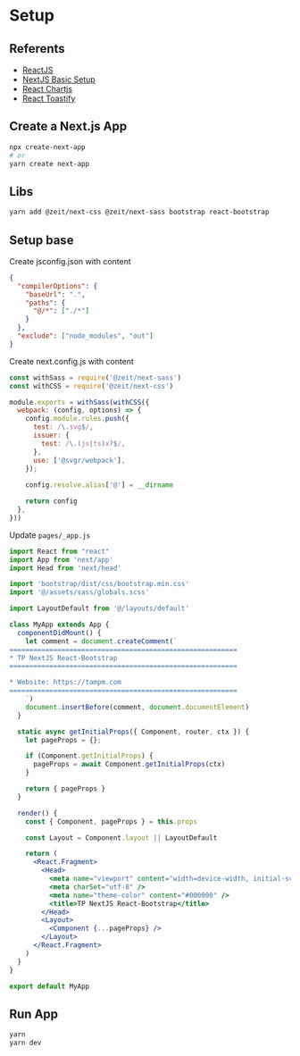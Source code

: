 # Setup

## Referents

- [ReactJS](https://reactjs.org/)
- [NextJS Basic Setup](https://nextjs.org/learn/basics/create-nextjs-app)
- [React Chartjs](http://reactchartjs.github.io/react-chartjs-2/)
- [React Toastify](https://github.com/fkhadra/react-toastify)

## Create a Next.js App

```bash
npx create-next-app
# or
yarn create next-app
```

## Libs

```bash
yarn add @zeit/next-css @zeit/next-sass bootstrap react-bootstrap
```

## Setup base

Create jsconfig.json with content

```json
{
  "compilerOptions": {
    "baseUrl": ".",
    "paths": {
      "@/*": ["./*"]
    }
  },
  "exclude": ["node_modules", "out"]
}
```

Create next.config.js with content

```js
const withSass = require('@zeit/next-sass')
const withCSS = require('@zeit/next-css')

module.exports = withSass(withCSS({
  webpack: (config, options) => {
    config.module.rules.push({
      test: /\.svg$/,
      issuer: {
        test: /\.(js|ts)x?$/,
      },
      use: ['@svgr/webpack'],
    });
    
    config.resolve.alias['@'] = __dirname

    return config
  },
}))
```

Update `pages/_app.js`

```jsx
import React from "react"
import App from 'next/app'
import Head from 'next/head'

import 'bootstrap/dist/css/bootstrap.min.css'
import '@/assets/sass/globals.scss'

import LayoutDefault from '@/layouts/default'

class MyApp extends App {
  componentDidMount() {
    let comment = document.createComment(`
=========================================================
* TP NextJS React-Bootstrap
=========================================================

* Website: https://tampm.com
=========================================================
    `)
    document.insertBefore(comment, document.documentElement)
  }

  static async getInitialProps({ Component, router, ctx }) {
    let pageProps = {};

    if (Component.getInitialProps) {
      pageProps = await Component.getInitialProps(ctx)
    }

    return { pageProps }
  }

  render() {
    const { Component, pageProps } = this.props

    const Layout = Component.layout || LayoutDefault

    return (
      <React.Fragment>
        <Head>
          <meta name="viewport" content="width=device-width, initial-scale=1, shrink-to-fit=no" />
          <meta charSet="utf-8" />
          <meta name="theme-color" content="#000000" />
          <title>TP NextJS React-Bootstrap</title>
        </Head>
        <Layout>
          <Component {...pageProps} />
        </Layout>
      </React.Fragment>
    )
  }
}

export default MyApp
```

## Run App
```bash
yarn
yarn dev
```
